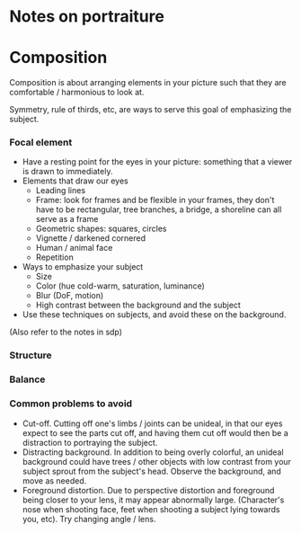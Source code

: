 # Notes on portraiture

# Composition

Composition is about arranging elements in your picture such that they are comfortable / harmonious to look at.

Symmetry, rule of thirds, etc, are ways to serve this goal of emphasizing the subject.

### Focal element

* Have a resting point for the eyes in your picture: something that a viewer is drawn to immediately.
* Elements that draw our eyes
  * Leading lines
  * Frame: look for frames and be flexible in your frames, they don't have to be rectangular, tree branches, a bridge, a shoreline can all serve as a frame
  * Geometric shapes: squares, circles
  * Vignette / darkened cornered
  * Human / animal face
  * Repetition
* Ways to emphasize your subject
  * Size
  * Color (hue cold-warm, saturation, luminance)
  * Blur (DoF, motion)
  * High contrast between the background and the subject
* Use these techniques on subjects, and avoid these on the background.

(Also refer to the notes in sdp)

### Structure

### Balance

### Common problems to avoid

* Cut-off. Cutting off one's limbs / joints can be unideal, in that our eyes expect to see the parts cut off, and having them cut off would then be a distraction to portraying the subject.
* Distracting background. In addition to being overly colorful, an unideal background could have trees / other objects with low contrast from your subject sprout from the subject's head. Observe the background, and move as needed.
* Foreground distortion. Due to perspective distortion and foreground being closer to your lens, it may appear abnormally large. (Character's nose when shooting face, feet when shooting a subject lying towards you, etc). Try changing angle / lens.

